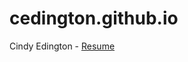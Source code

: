 # cedington.github.io
Cindy Edington - <a href = "cedington.github.io/Cindy%20Edington%20Resume.pdf"> Resume</a>
